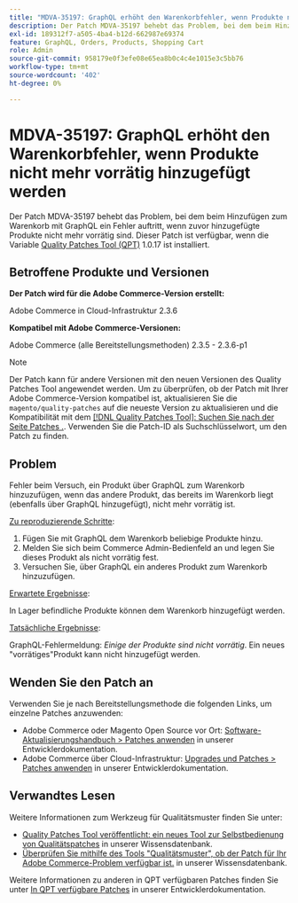 ```yaml
---
title: "MDVA-35197: GraphQL erhöht den Warenkorbfehler, wenn Produkte nicht mehr vorrätig hinzugefügt werden"
description: Der Patch MDVA-35197 behebt das Problem, bei dem beim Hinzufügen zum Warenkorb mit GraphQL ein Fehler auftritt, wenn zuvor hinzugefügte Produkte nicht mehr vorrätig sind. Dieser Patch ist verfügbar, wenn das [Quality Patches Tool (QPT)](/help/announcements/adobe-commerce-announcements/magento-quality-patches-released-new-tool-to-self-serve-quality-patches.md) 1.0.17 installiert ist.
exl-id: 189312f7-a505-4ba4-b12d-662987e69374
feature: GraphQL, Orders, Products, Shopping Cart
role: Admin
source-git-commit: 958179e0f3efe08e65ea8b0c4c4e1015e3c5bb76
workflow-type: tm+mt
source-wordcount: '402'
ht-degree: 0%

---
```


# MDVA-35197: GraphQL erhöht den Warenkorbfehler, wenn Produkte nicht mehr vorrätig hinzugefügt werden

Der Patch MDVA-35197 behebt das Problem, bei dem beim Hinzufügen zum Warenkorb mit GraphQL ein Fehler auftritt, wenn zuvor hinzugefügte Produkte nicht mehr vorrätig sind. Dieser Patch ist verfügbar, wenn die Variable [Quality Patches Tool (QPT)](/help/announcements/adobe-commerce-announcements/magento-quality-patches-released-new-tool-to-self-serve-quality-patches.md) 1.0.17 ist installiert.

## Betroffene Produkte und Versionen

**Der Patch wird für die Adobe Commerce-Version erstellt:**

Adobe Commerce in Cloud-Infrastruktur 2.3.6

**Kompatibel mit Adobe Commerce-Versionen:**

Adobe Commerce (alle Bereitstellungsmethoden) 2.3.5 - 2.3.6-p1

>[!NOTE]
>
>Der Patch kann für andere Versionen mit den neuen Versionen des Quality Patches Tool angewendet werden. Um zu überprüfen, ob der Patch mit Ihrer Adobe Commerce-Version kompatibel ist, aktualisieren Sie die `magento/quality-patches` auf die neueste Version zu aktualisieren und die Kompatibilität mit dem [[!DNL Quality Patches Tool]: Suchen Sie nach der Seite Patches .](https://devdocs.magento.com/quality-patches/tool.html#patch-grid). Verwenden Sie die Patch-ID als Suchschlüsselwort, um den Patch zu finden.

## Problem

Fehler beim Versuch, ein Produkt über GraphQL zum Warenkorb hinzuzufügen, wenn das andere Produkt, das bereits im Warenkorb liegt (ebenfalls über GraphQL hinzugefügt), nicht mehr vorrätig ist.

<u>Zu reproduzierende Schritte</u>:

1. Fügen Sie mit GraphQL dem Warenkorb beliebige Produkte hinzu.
1. Melden Sie sich beim Commerce Admin-Bedienfeld an und legen Sie dieses Produkt als nicht vorrätig fest.
1. Versuchen Sie, über GraphQL ein anderes Produkt zum Warenkorb hinzuzufügen.

<u>Erwartete Ergebnisse</u>:

In Lager befindliche Produkte können dem Warenkorb hinzugefügt werden.

<u>Tatsächliche Ergebnisse</u>:

GraphQL-Fehlermeldung: *Einige der Produkte sind nicht vorrätig*. Ein neues &quot;vorrätiges&quot;Produkt kann nicht hinzugefügt werden.

## Wenden Sie den Patch an

Verwenden Sie je nach Bereitstellungsmethode die folgenden Links, um einzelne Patches anzuwenden:

* Adobe Commerce oder Magento Open Source vor Ort: [Software-Aktualisierungshandbuch > Patches anwenden](https://devdocs.magento.com/guides/v2.4/comp-mgr/patching/mqp.html) in unserer Entwicklerdokumentation.
* Adobe Commerce über Cloud-Infrastruktur: [Upgrades und Patches > Patches anwenden](https://devdocs.magento.com/cloud/project/project-patch.html) in unserer Entwicklerdokumentation.

## Verwandtes Lesen

Weitere Informationen zum Werkzeug für Qualitätsmuster finden Sie unter:

* [Quality Patches Tool veröffentlicht: ein neues Tool zur Selbstbedienung von Qualitätspatches](/help/announcements/adobe-commerce-announcements/magento-quality-patches-released-new-tool-to-self-serve-quality-patches.md) in unserer Wissensdatenbank.
* [Überprüfen Sie mithilfe des Tools &quot;Qualitätsmuster&quot;, ob der Patch für Ihr Adobe Commerce-Problem verfügbar ist.](/help/support-tools/patches-available-in-qpt-tool/check-patch-for-magento-issue-with-magento-quality-patches.md) in unserer Wissensdatenbank.

Weitere Informationen zu anderen in QPT verfügbaren Patches finden Sie unter [In QPT verfügbare Patches](https://devdocs.magento.com/quality-patches/tool.html#patch-grid) in unserer Entwicklerdokumentation.
